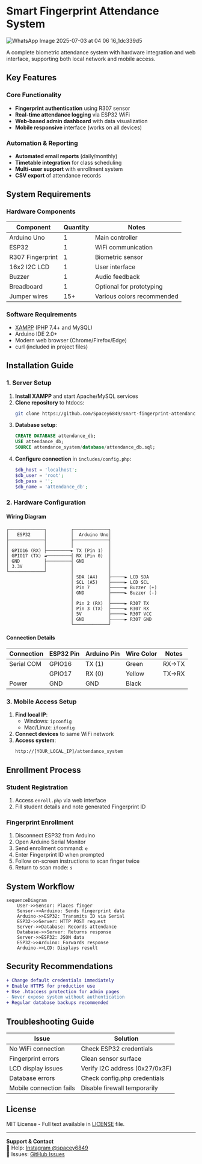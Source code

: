 # Smart Fingerprint Attendance System

![WhatsApp Image 2025-07-03 at 04 06 16_1dc339d5](https://github.com/user-attachments/assets/8b81693c-8fad-4796-956b-4ef6a5f9e250)


A complete biometric attendance system with hardware integration and web interface, supporting both local network and mobile access.

## Key Features

### Core Functionality
- **Fingerprint authentication** using R307 sensor
- **Real-time attendance logging** via ESP32 WiFi
- **Web-based admin dashboard** with data visualization
- **Mobile responsive** interface (works on all devices)

### Automation & Reporting
- **Automated email reports** (daily/monthly)
- **Timetable integration** for class scheduling
- **Multi-user support** with enrollment system
- **CSV export** of attendance records

## System Requirements

### Hardware Components
| Component       | Quantity | Notes                     |
|-----------------|----------|---------------------------|
| Arduino Uno     | 1        | Main controller           |
| ESP32           | 1        | WiFi communication        |
| R307 Fingerprint| 1        | Biometric sensor          |
| 16x2 I2C LCD    | 1        | User interface            |
| Buzzer          | 1        | Audio feedback            |
| Breadboard      | 1        | Optional for prototyping  |
| Jumper wires    | 15+      | Various colors recommended|

### Software Requirements
- [XAMPP](https://www.apachefriends.org/) (PHP 7.4+ and MySQL)
- Arduino IDE 2.0+
- Modern web browser (Chrome/Firefox/Edge)
- curl (included in project files)

## Installation Guide

### 1. Server Setup
1. **Install XAMPP** and start Apache/MySQL services
2. **Clone repository** to htdocs:
   ```bash
   git clone https://github.com/Spacey6849/smart-fingerprint-attendance-system.git
   ```
3. **Database setup**:
   ```sql
   CREATE DATABASE attendance_db;
   USE attendance_db;
   SOURCE attendance_system/database/attendance_db.sql;
   ```
4. **Configure connection** in `includes/config.php`:
   ```php
   $db_host = 'localhost';
   $db_user = 'root';
   $db_pass = '';
   $db_name = 'attendance_db';
   ```

### 2. Hardware Configuration

#### Wiring Diagram
```plaintext
┌─────────────┐         ┌─────────────┐
│   ESP32     │         │  Arduino Uno│
├─────────────┤         ├─────────────┤
│             │         │             │
│ GPIO16 (RX) ├─────────► TX (Pin 1)  │
│ GPIO17 (TX) ◄─────────┤ RX (Pin 0)  │
│ GND         ├─────────┤ GND         │
│ 3.3V        │         │             │
└─────────────┘         │             │
                        │ SDA (A4)    ├─────► LCD SDA
                        │ SCL (A5)    ├─────► LCD SCL
                        │ Pin 7       ├─────► Buzzer (+)
                        │ GND         ├─────► Buzzer (-)
                        │             │
                        │ Pin 2 (RX)  ├─────► R307 TX
                        │ Pin 3 (TX)  ├─────► R307 RX
                        │ 5V          ├─────► R307 VCC
                        │ GND         ├─────► R307 GND
                        └─────────────┘
```

#### Connection Details
| Connection | ESP32 Pin | Arduino Pin | Wire Color | Notes |
|------------|-----------|-------------|------------|-------|
| Serial COM | GPIO16    | TX (1)      | Green      | RX→TX |
|            | GPIO17    | RX (0)      | Yellow     | TX→RX |
| Power      | GND       | GND         | Black      |       |

### 3. Mobile Access Setup
1. **Find local IP**:
   - Windows: `ipconfig`
   - Mac/Linux: `ifconfig`
2. **Connect devices** to same WiFi network
3. **Access system**:
   ```
   http://[YOUR_LOCAL_IP]/attendance_system
   ```

## Enrollment Process

### Student Registration
1. Access `enroll.php` via web interface
2. Fill student details and note generated Fingerprint ID

### Fingerprint Enrollment
1. Disconnect ESP32 from Arduino
2. Open Arduino Serial Monitor
3. Send enrollment command: `e`
4. Enter Fingerprint ID when prompted
5. Follow on-screen instructions to scan finger twice
6. Return to scan mode: `s`

## System Workflow

```mermaid
sequenceDiagram
    User->>Sensor: Places finger
    Sensor->>Arduino: Sends fingerprint data
    Arduino->>ESP32: Transmits ID via Serial
    ESP32->>Server: HTTP POST request
    Server->>Database: Records attendance
    Database->>Server: Returns response
    Server->>ESP32: JSON data
    ESP32->>Arduino: Forwards response
    Arduino->>LCD: Displays result
```

## Security Recommendations
```diff
+ Change default credentials immediately
+ Enable HTTPS for production use
+ Use .htaccess protection for admin pages
- Never expose system without authentication
+ Regular database backups recommended
```

## Troubleshooting Guide

| Issue | Solution |
|-------|----------|
| No WiFi connection | Check ESP32 credentials |
| Fingerprint errors | Clean sensor surface |
| LCD display issues | Verify I2C address (0x27/0x3F) |
| Database errors | Check config.php credentials |
| Mobile connection fails | Disable firewall temporarily |

## License
MIT License - Full text available in [LICENSE](LICENSE) file.

---

**Support & Contact**  
📧 Help: [Instagram @spacey6849](https://instagram.com/spacey6849)  
🐛 Issues: [GitHub Issues](https://github.com/Spacey6849/smart-fingerprint-attendance-system/issues)  
